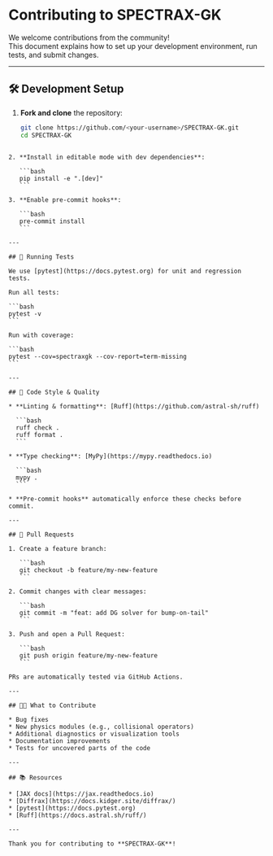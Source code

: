 # Contributing to SPECTRAX-GK

We welcome contributions from the community!  
This document explains how to set up your development environment, run tests, and submit changes.

---

## 🛠 Development Setup

1. **Fork and clone** the repository:
   ```bash
   git clone https://github.com/<your-username>/SPECTRAX-GK.git
   cd SPECTRAX-GK
````

2. **Install in editable mode with dev dependencies**:

   ```bash
   pip install -e ".[dev]"
   ```

3. **Enable pre-commit hooks**:

   ```bash
   pre-commit install
   ```

---

## 🧪 Running Tests

We use [pytest](https://docs.pytest.org) for unit and regression tests.

Run all tests:

```bash
pytest -v
```

Run with coverage:

```bash
pytest --cov=spectraxgk --cov-report=term-missing
```

---

## 📏 Code Style & Quality

* **Linting & formatting**: [Ruff](https://github.com/astral-sh/ruff)

  ```bash
  ruff check .
  ruff format .
  ```

* **Type checking**: [MyPy](https://mypy.readthedocs.io)

  ```bash
  mypy .
  ```

* **Pre-commit hooks** automatically enforce these checks before commit.

---

## 🔄 Pull Requests

1. Create a feature branch:

   ```bash
   git checkout -b feature/my-new-feature
   ```

2. Commit changes with clear messages:

   ```bash
   git commit -m "feat: add DG solver for bump-on-tail"
   ```

3. Push and open a Pull Request:

   ```bash
   git push origin feature/my-new-feature
   ```

PRs are automatically tested via GitHub Actions.

---

## 🧑‍🔬 What to Contribute

* Bug fixes
* New physics modules (e.g., collisional operators)
* Additional diagnostics or visualization tools
* Documentation improvements
* Tests for uncovered parts of the code

---

## 📚 Resources

* [JAX docs](https://jax.readthedocs.io)
* [Diffrax](https://docs.kidger.site/diffrax/)
* [pytest](https://docs.pytest.org)
* [Ruff](https://docs.astral.sh/ruff/)

---

Thank you for contributing to **SPECTRAX-GK**!
